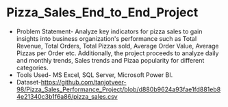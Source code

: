 # Pizza_Sales_End_to_End_Project
* Problem Statement- Analyze key indicators for pizza sales to gain insights into business organization's performance such as Total Revenue, Total Orders, Total Pizzas sold, Average Order Value, Average Pizzas per Order etc. Additionally, the project proceeds to analyze daily and monthly trends, Sales trends and Pizaa popularity for different categories.
* Tools Used- MS Excel, SQL Server, Microsoft Power BI.
* Dataset-https://github.com/tanjotveer-98/Pizza_Sales_Performance_Project/blob/d880b9624a93fae1fd881eb84e21340c3b1f6a86/pizza_sales.csv

